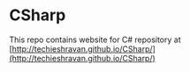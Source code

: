 # CSharp

This repo contains website for C# repository at [http://techieshravan.github.io/CSharp/](http://techieshravan.github.io/CSharp/)

